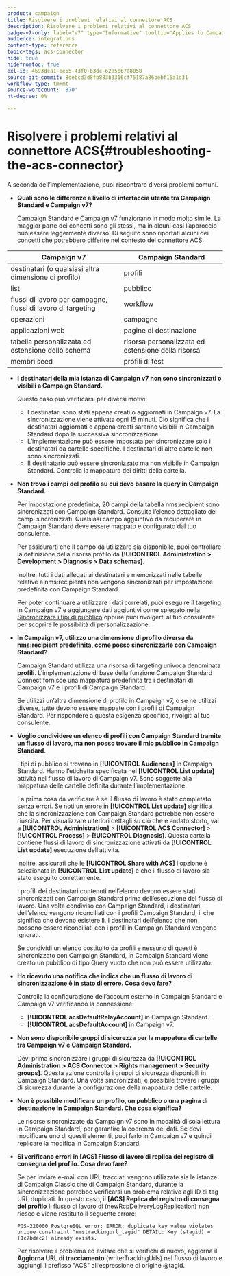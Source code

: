 ```yaml
---
product: campaign
title: Risolvere i problemi relativi al connettore ACS
description: Risolvere i problemi relativi al connettore ACS
badge-v7-only: label="v7" type="Informative" tooltip="Applies to Campaign Classic v7 only"
audience: integrations
content-type: reference
topic-tags: acs-connector
hide: true
hidefromtoc: true
exl-id: 4693dca1-ee55-43f0-b3dc-62a5b67a8058
source-git-commit: 8debcd3d8fb883b3316cf75187a86bebf15a1d31
workflow-type: tm+mt
source-wordcount: '870'
ht-degree: 0%

---
```


# Risolvere i problemi relativi al connettore ACS{#troubleshooting-the-acs-connector}



A seconda dell’implementazione, puoi riscontrare diversi problemi comuni.

* **Quali sono le differenze a livello di interfaccia utente tra Campaign Standard e Campaign v7?**

   Campaign Standard e Campaign v7 funzionano in modo molto simile. La maggior parte dei concetti sono gli stessi, ma in alcuni casi l’approccio può essere leggermente diverso. Di seguito sono riportati alcuni dei concetti che potrebbero differire nel contesto del connettore ACS:

<table> 
 <thead> 
  <tr> 
   <th> Campaign v7<br /> </th> 
   <th> Campaign Standard<br /> </th> 
  </tr> 
 </thead> 
 <tbody> 
  <tr> 
   <td> destinatari (o qualsiasi altra dimensione di profilo)<br /> </td> 
   <td> profili<br /> </td> 
  </tr> 
  <tr> 
   <td> list<br /> </td> 
   <td> pubblico<br /> </td> 
  </tr> 
  <tr> 
   <td> flussi di lavoro per campagne, flussi di lavoro di targeting<br /> </td> 
   <td> workflow<br /> </td> 
  </tr> 
  <tr> 
   <td> operazioni<br /> </td> 
   <td> campagne<br /> </td> 
  </tr> 
  <tr> 
   <td> applicazioni web<br /> </td> 
   <td> pagine di destinazione<br /> </td> 
  </tr> 
  <tr> 
   <td> tabella personalizzata ed estensione dello schema<br /> </td> 
   <td> risorsa personalizzata ed estensione della risorsa<br /> </td> 
  </tr> 
  <tr> 
   <td> membri seed<br /> </td> 
   <td> profili di test<br /> </td> 
  </tr> 
 </tbody> 
</table>

* **I destinatari della mia istanza di Campaign v7 non sono sincronizzati o visibili a Campaign Standard.**

   Questo caso può verificarsi per diversi motivi:

   * I destinatari sono stati appena creati o aggiornati in Campaign v7. La sincronizzazione viene attivata ogni 15 minuti. Ciò significa che i destinatari aggiornati o appena creati saranno visibili in Campaign Standard dopo la successiva sincronizzazione.
   * L’implementazione può essere impostata per sincronizzare solo i destinatari da cartelle specifiche. I destinatari di altre cartelle non sono sincronizzati.
   * Il destinatario può essere sincronizzato ma non visibile in Campaign Standard. Controlla la mappatura dei diritti della cartella.

* **Non trovo i campi del profilo su cui devo basare la query in Campaign Standard.**

   Per impostazione predefinita, 20 campi della tabella nms:recipient sono sincronizzati con Campaign Standard. Consulta l’elenco dettagliato dei campi sincronizzati. Qualsiasi campo aggiuntivo da recuperare in Campaign Standard deve essere mappato e configurato dal tuo consulente.

   Per assicurarti che il campo da utilizzare sia disponibile, puoi controllare la definizione della risorsa profilo da **[!UICONTROL Administration > Development > Diagnosis > Data schemas]**.

   Inoltre, tutti i dati allegati ai destinatari e memorizzati nelle tabelle relative a nms:recipients non vengono sincronizzati per impostazione predefinita con Campaign Standard.

   Per poter continuare a utilizzare i dati correlati, puoi eseguire il targeting in Campaign v7 e aggiungere dati aggiuntivi come spiegato nella [Sincronizzare i tipi di pubblico](../../integrations/using/synchronizing-audiences.md) oppure puoi rivolgerti al tuo consulente per scoprire le possibilità di personalizzazione.

* **In Campaign v7, utilizzo una dimensione di profilo diversa da nms:recipient predefinita, come posso sincronizzarle con Campaign Standard?**

   Campaign Standard utilizza una risorsa di targeting univoca denominata **profili**. L’implementazione di base della funzione Campaign Standard Connect fornisce una mappatura predefinita tra i destinatari di Campaign v7 e i profili di Campaign Standard.

   Se utilizzi un’altra dimensione di profilo in Campaign v7, o se ne utilizzi diverse, tutte devono essere mappate con i profili di Campaign Standard. Per rispondere a questa esigenza specifica, rivolgiti al tuo consulente.

* **Voglio condividere un elenco di profili con Campaign Standard tramite un flusso di lavoro, ma non posso trovare il mio pubblico in Campaign Standard**.

   I tipi di pubblico si trovano in **[!UICONTROL Audiences]** in Campaign Standard. Hanno l’etichetta specificata nel **[!UICONTROL List update]** attività nel flusso di lavoro di Campaign v7. Sono soggette alla mappatura delle cartelle definita durante l’implementazione.

   La prima cosa da verificare è se il flusso di lavoro è stato completato senza errori. Se noti un errore in **[!UICONTROL List update]** significa che la sincronizzazione con Campaign Standard potrebbe non essere riuscita. Per visualizzare ulteriori dettagli su ciò che è andato storto, vai a **[!UICONTROL Administration]** > **[!UICONTROL ACS Connector]** > **[!UICONTROL Process]** > **[!UICONTROL Diagnosis]**. Questa cartella contiene flussi di lavoro di sincronizzazione attivati da **[!UICONTROL List update]** esecuzione dell’attività.

   Inoltre, assicurati che le **[!UICONTROL Share with ACS]** l&#39;opzione è selezionata in **[!UICONTROL List update]** e che il flusso di lavoro sia stato eseguito correttamente.

   I profili dei destinatari contenuti nell’elenco devono essere stati sincronizzati con Campaign Standard prima dell’esecuzione del flusso di lavoro. Una volta condiviso con Campaign Standard, i destinatari dell’elenco vengono riconciliati con i profili Campaign Standard, il che significa che devono esistere lì. I destinatari dell’elenco che non possono essere riconciliati con i profili in Campaign Standard vengono ignorati.

   Se condividi un elenco costituito da profili e nessuno di questi è sincronizzato con Campaign Standard, in Campaign Standard viene creato un pubblico di tipo Query vuoto che non può essere utilizzato.

* **Ho ricevuto una notifica che indica che un flusso di lavoro di sincronizzazione è in stato di errore. Cosa devo fare?**

   Controlla la configurazione dell’account esterno in Campaign Standard e Campaign v7 verificando la connessione:

   * **[!UICONTROL acsDefaultRelayAccount]** in Campaign Standard.
   * **[!UICONTROL acsDefaultAccount]** in Campaign v7.

* **Non sono disponibile gruppi di sicurezza per la mappatura di cartelle tra Campaign v7 e Campaign Standard.**

   Devi prima sincronizzare i gruppi di sicurezza da **[!UICONTROL Administration > ACS Connector > Rights management > Security groups]**. Questa azione controlla i gruppi di sicurezza disponibili in Campaign Standard. Una volta sincronizzati, è possibile trovare i gruppi di sicurezza durante la configurazione della mappatura delle cartelle.

* **Non è possibile modificare un profilo, un pubblico o una pagina di destinazione in Campaign Standard. Che cosa significa?**

   Le risorse sincronizzate da Campaign v7 sono in modalità di sola lettura in Campaign Standard, per garantire la coerenza dei dati. Se devi modificare uno di questi elementi, puoi farlo in Campaign v7 e quindi replicare la modifica in Campaign Standard.

* **Si verificano errori in [ACS] Flusso di lavoro di replica del registro di consegna del profilo. Cosa devo fare?**

   Se per inviare e-mail con URL tracciati vengono utilizzate sia le istanze di Campaign Classic che di Campaign Standard, durante la sincronizzazione potrebbe verificarsi un problema relativo agli ID di tag URL duplicati. In questo caso, il **[ACS] Replica del registro di consegna del profilo** Il flusso di lavoro di (newRcpDeliveryLogReplication) non riesce e viene restituito il seguente errore:

   ```PGS-220000 PostgreSQL error: ERROR: duplicate key value violates unique constraint "nmstrackingurl_tagid" DETAIL: Key (stagid) = (1c7bdec2) already exists.```

   Per risolvere il problema ed evitare che si verifichi di nuovo, aggiorna il **Aggiorna URL di tracciamento** (writerTrackingUrls) nel flusso di lavoro e aggiungi il prefisso &quot;ACS&quot; all’espressione di origine @tagId.
